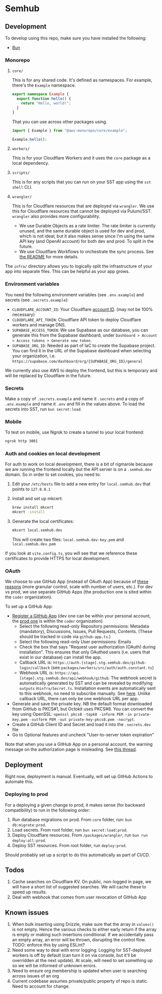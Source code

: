 # Semhub

## Development

To develop using this repo, make sure you have installed the following:

- [Bun](https://bun.sh/docs/installation)

### Monorepo

1. `core/`

   This is for any shared code. It's defined as namespaces. For example, there's
   the `Example` namespace.

   ```ts
   export namespace Example {
     export function hello() {
       return "Hello, world!";
     }
   }
   ```

   That you can use across other packages using.

   ```ts
   import { Example } from "@aws-monorepo/core/example";

   Example.hello();
   ```

2. `workers/`

   This is for your Cloudflare Workers and it uses the `core` package as a local
   dependency.

3. `scripts/`

   This is for any scripts that you can run on your SST app using the
   `sst shell` CLI.

4. `wrangler/`

   This is for Cloudflare resources that are deployed via `wrangler`. We use this for Cloudflare resources that cannot be deployed via Pulumi/SST. `wrangler` also provides more configurability.

   - We use Durable Objects as a rate limiter. The rate limiter is currently unused, and the same durable object is used for dev and prod, which is not ideal, but it also makes sense since I'm using the same API key (and OpenAI account) for both dev and prod. To split in the future.
   - We use Cloudflare Workflows to orchestrate the sync process. See [the README](./packages/wrangler/README.md) for more details.

The `infra/` directory allows you to logically split the infrastructure of your app into separate files. This can be helpful as your app grows.

### Environment variables

You need the following environment variables (see `.env.example`) and secrets (see `.secrets.example`):

- `CLOUDFLARE_ACCOUNT_ID`: Your Cloudflare [account ID](https://developers.cloudflare.com/fundamentals/setup/find-account-and-zone-ids/). (may not be 100% necessary)
- `CLOUDFLARE_API_TOKEN`: Cloudflare API token to deploy Cloudflare workers and manage DNS.
- `SUPABASE_ACCESS_TOKEN`: We use Supabase as our database, you can generate this from the Supabase dashboard, under `Dashboard > Account > Access tokens > Generate new token`.
- `SUPABASE_ORG_ID`: Needed as part of IaC to create the Supabase project. You can find it in the URL of the Supabase dashboard when selecting your organization, i.e. `https://supabase.com/dashboard/org/{SUPABASE_ORG_ID}/general`

We currently also use AWS to deploy the frontend, but this is temporary and will be replaced by Cloudflare in the future.

### Secrets

Make a copy of `.secrets.example` and name it `.secrets` and a copy of `.env.example` and name it `.env` and fill in the values above. To load the secrets into SST, run `bun secret:load`.

### Mobile

To test on mobile, use Ngrok to create a tunnel to your local frontend:

```zsh
ngrok http 3001
```

### Auth and cookies on local development

For auth to work on local development, there is a bit of rigmarole because we are running the frontend locally but the API server is on a `.semhub.dev` domain. So in order to set cookies, you need to:

1. Edit your `/etc/hosts` file to add a new entry for `local.semhub.dev` that points to `127.0.0.1`
2. Install and set up mkcert:

   ```bash
   brew install mkcert
   mkcert -install
   ```

3. Generate the local certificates:

   ```bash
   mkcert local.semhub.dev
   ```

   This will create two files: `local.semhub.dev-key.pem` and `local.semhub.dev.pem`

If you look at `vite.config.ts`, you will see that we reference these certificates to provide HTTPS for local development.

### OAuth

We choose to use GitHub App (instead of OAuth App) because of [these reasons](https://docs.github.com/en/apps/oauth-apps/building-oauth-apps/differences-between-github-apps-and-oauth-apps) (more granular control, scale with number of users, etc.). For dev vs prod, we use separate GitHub Apps (the production one is sited within the `coder` organization).

To set up a GitHub App:

- [Register a GitHub App](https://docs.github.com/en/apps/creating-github-apps/registering-a-github-app/registering-a-github-app) (dev one can be within your personal account, the [prod one](https://github.com/organizations/coder/settings/apps/coder-semhub) is within the `coder` organization)
  - Select the following read-only Repository permissions: Metadata (mandatory), Discussions, Issues, Pull Requests, Contents. (These should be tracked in code via `github-app.ts`.)
  - Select the following read-only User permissions: Emails
  - Check the box that says "Request user authorization (OAuth) during installation". This ensures that only OAuthed users (i.e. users that exist in our database) can install the app.
  - Callback URL is: `https://auth.[stage].stg.semhub.dev/github-login/callback` (see `packages/workers/src/auth/auth.constant.ts`)
  - Webhook URL is: `https://api.[stage].stg.semhub.dev/api/webhook/github`. The webhook secret is automatically generated by SST and can be revealed by modifying `outputs` in`infra/Secret.ts`. Installation events are automatically sent to this webhook, no need to subscribe manually. See [here](https://docs.github.com/en/webhooks/webhook-events-and-payloads#installation). Unlike callback URL, there can only be one webhook URL per app.
- Generate and save the private key. NB the default format downloaded from GitHub is PKCS#1, but Octokit uses PKCS#8. You can convert the key using OpenSSL: `openssl pkcs8 -topk8 -inform PEM -in private-key.pem -outform PEM -out private-key-pkcs8.pem -nocrypt`.
- Create a GitHub Client ID and Secret and load it into the `.secrets.dev` file
- Go to Optional features and uncheck "User-to-server token expiration"

Note that when you use a GitHub App on a personal account, the warning message on the authorization page is misleading. See [this thread](https://github.com/orgs/community/discussions/37117).

## Deployment

Right now, deployment is manual. Eventually, will set up GitHub Actions to automate this.

### Deploying to prod

For a deploying a given change to prod, it makes sense (for backward compatibility) to run in the following order:

1. Run database migrations on prod. From `core` folder, run: `bun db:migrate:prod`.
1. Load secrets. From root folder, run `bun secret:load:prod`.
1. Deploy Cloudflare resources. From `/packages/wrangler`, run `bun run deploy:all:prod`.
1. Deploy SST resources. From root folder, run `deploy:prod`.

Should probably set up a script to do this automatically as part of CI/CD.

## Todos

1. Cache searches on Cloudflare KV. On public, non-logged in page, we will have a short list of suggested searches. We will cache these to speed up results.
1. Deal with webhook that comes from user revocation of GitHub App

## Known issues

1. When bulk inserting using Drizzle, make sure that the array in `values()` is not empty. Hence the various checks to either early return if the array is empty or making such insertions conditional. If we accidentally pass an empty array, an error will be thrown, disrupting the control flow. TODO: enforce this by using ESLint?
1. Need some way to deal with error logging. Logging for SST-deployed workers is off by default (can turn it on via console, but it'll be overridden at the next update). At scale, will need to set something up so we will be informed of unknown errors.
1. Need to ensure org membership is updated when user is searching across issues of an org
1. Current codebase assumes private/public property of repo is static. Need to account for change.
